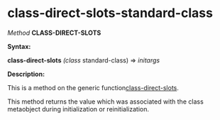 class-direct-slots-standard-class
=================================

*Method* **CLASS-DIRECT-SLOTS**

**Syntax:**

**class-direct-slots** *(class* standard-class) => *initargs*

**Description:**

This is a method on the generic function[class-direct-slots](/meta-object-protocol/class-direct-slots).

This method returns the value which was associated with the class metaobject during initialization or reinitialization.
